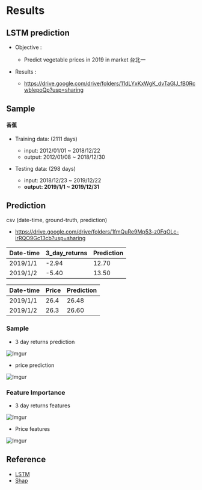 # Results
## LSTM prediction

* Objective :
    * Predict vegetable prices in 2019 in market 台北一

* Results : 
    * https://drive.google.com/drive/folders/11dLYxKxWgK_dvTaGlJ_fB0RcwblepoQp?usp=sharing


## Sample
#### 香蕉
* Training data: (2111 days)
    * input: 2012/01/01 ~ 2018/12/22
    * output: 2012/01/08 ~ 2018/12/30

* Testing data: (298 days)
    * input: 2018/12/23 ~ 2019/12/22
    * **output: 2019/1/1 ~ 2019/12/31**

## Prediction
csv (date-time, ground-truth, prediction)
* https://drive.google.com/drive/folders/1fmQuRe9Mp53-z0FqOLc-irRQO9Gc13cb?usp=sharing



| Date-time | 3_day_returns | Prediction |
| -------- | -------- | -------- |
| 2019/1/1     | -2.94     | 12.70     |
| 2019/1/2     | -5.40     | 13.50     |


| Date-time | Price | Prediction |
| -------- | -------- | -------- |
| 2019/1/1     | 26.4     | 26.48     |
| 2019/1/2     | 26.3     | 26.60     |



### Sample
* 3 day returns prediction

![Imgur](https://i.imgur.com/KrESfgK.png)
* price prediction

![Imgur](https://i.imgur.com/MbS25jy.png)

### Feature Importance
* 3 day returns features

![Imgur](https://i.imgur.com/Qscy0kR.jpg)
* Price features

![Imgur](https://i.imgur.com/iROLJPL.jpg)

## Reference
* [LSTM](https://medium.com/@daniel820710/%E5%88%A9%E7%94%A8keras%E5%BB%BA%E6%A7%8Blstm%E6%A8%A1%E5%9E%8B-%E4%BB%A5stock-prediction-%E7%82%BA%E4%BE%8B-1-67456e0a0b)
* [Shap](https://gitee.com/mirrors/SHAP?fbclid=IwAR0csbYzN2Qmosyr73PRnuDGIjhFfsUYnawjlSyMP-0M0E0wSrIT_wuhlrQ)
